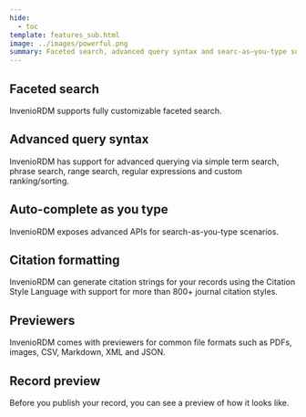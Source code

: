 ```yaml
---
hide:
  - toc
template: features_sub.html
image: ../images/powerful.png
summary: Faceted search, advanced query syntax and searc-as–you-type support is just some of the powerful features that InvenioRDM supports.
---
```


## Faceted search

InvenioRDM supports fully customizable faceted search.

## Advanced query syntax

InvenioRDM has support for advanced querying via simple term search, phrase search, range search, regular expressions and custom ranking/sorting.

## Auto-complete as you type

InvenioRDM exposes advanced APIs for search-as-you-type scenarios.

## Citation formatting

InvenioRDM can generate citation strings for your records using the Citation Style Language with support for more than 800+ journal citation styles.

## Previewers

InvenioRDM comes with previewers for common file formats such as PDFs, images, CSV, Markdown, XML and JSON.

## Record preview

Before you publish your record, you can see a preview of how it looks like.
